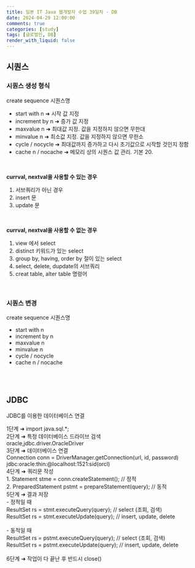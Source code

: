 ```yaml
---
title: 일본 IT Java 웹개발자 수업 39일차 - DB
date: 2024-04-29 12:00:00
comments: true
categories: [study]
tags: [글로벌인, DB]
render_with_liquid: false
---
```


## 시퀀스
### 시퀀스 생성 형식
create sequence 시퀀스명  
- start with n &#10140; 시작 값 지정  
- increment by n &#10140; 증가 값 지정  
- maxvalue n &#10140; 최대값 지정. 값을 지정하지 않으면 무한대  
- minvalue n &#10140; 최소값 지정. 값을 지정하지 않으면 무한소  
- cycle / nocycle &#10140; 최대값까지 증가하고 다시 초기값으로 시작할 것인지 정함  
- cache n / nocache &#10140; 메모리 상의 시퀀스 값 관리. 기본 20.  
<br>

__currval, nextval을 사용할 수 있는 경우__  
1. 서브쿼리가 아닌 경우  
2. insert 문  
3. update 문  
<br>

__currval, nextval을 사용할 수 없는 경우__  
1. view 에서 select  
2. distinct 키워드가 있는 select  
3. group by, having, order by 절이 있는 select  
4. select, delete, dupdate의 서브쿼리  
5. creat table, alter table 명령어  
<br>

### 시퀀스 변경
create sequence 시퀀스명  
- start with n     
- increment by n     
- maxvalue n     
- minvalue n     
- cycle / nocycle     
- cache n / nocache  
<br>
<br>

## JDBC
JDBC를 이용한 데이터베이스 연결  

1단계 &#10140; import java.sql.\*;  
2단계 &#10140; 특정 데이터베이스 드라이브 검색  
				oracle,jdbc.driver.OracleDriver  
3단계 &#10140; 데이터베이스 연결  
				Connection conn = DriverManager.getConnection(url, id, password)  
				jdbc:oracle:thin:@localhost:1521:sid(orcl)  
4단계 &#10140; 쿼리문 작성  
				1. Statement stme = conn.createStatement(); // 정적  
				2. PreparedStatement pstmt = prepareStatement(query); // 동적  
5단계 &#10140; 결과 저장  
	- 정적일 때  
	ResultSet rs = stmt.executeQuery(query); // select (조회, 검색)  
	ResultSet rs = stmt.executeUpdate(query); // insert, update, delete  
<br>
	- 동적일 때  
	ResultSet rs = pstmt.executeQuery(query); // select (조회, 검색)  
	ResultSet rs = pstmt.executeUpdate(query); // insert, update, delete  
<br>
6단계 &#10140; 작업이 다 끝난 후 반드시 close()  